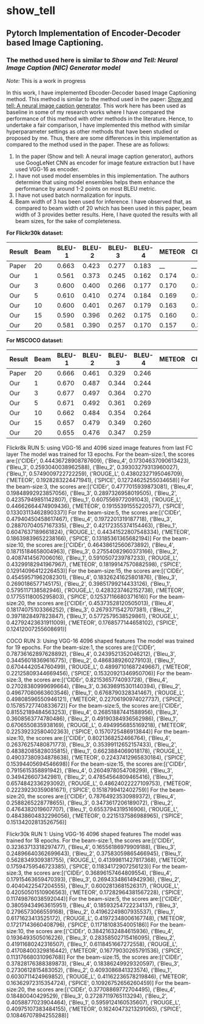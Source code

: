 # show_tell
## Pytorch Implementation of Encoder-Decoder based Image Captioning. 
### The method used here is similar to _Show and Tell: Neural Image Caption (NIC) Generator model_

*Note:* This is a work in progress

In this work, I have implemented Ebcoder-Decoder based Image Captioning method. This method is similar to the method used in the paper: [Show and tell: A neural image caption generator](https://www.cv-foundation.org/openaccess/content_cvpr_2015/html/Vinyals_Show_and_Tell_2015_CVPR_paper.html). This work here has been used as baseline in some of my research works where I have compared the performance of this method with other methods in the literature. Hence, to undertake a fair comparison, I have implemented this method with similar hyperparameter settings as other methods that have been studied or proposed by me. 
Thus, there are some differences in this implementation as compared to the method used in the paper. These are as follows:
1. In the paper (Show and tell: A neural image caption generator), authors use GoogLeNet CNN as encoder for image feature extraction but I have used VGG-16 as encoder.
1. I have not used model ensembles in this implementation. The authors determine that using model ensembles helps them enhance the performance by around 1-2 points on most BLEU metric.
1. I have not used batch normalization for inputs. 
1. Beam width of 3 has been used for inference. I have observed that, as compared to beam width of 20 which has been used in this paper, beam width of 3 provides better results. Here, I have quoted the results with all beam sizes, for the sake of completeness.

**For Flickr30k dataset:**

|Result |Beam | BLEU-1 | BLEU-2 | BLEU-3| BLEU-4| METEOR | CIDEr | SPICE | ROUGE-L |
|---|---|---|---|---|---|---|---|---|---|
|Paper | 20 | 0.663 | 0.423 | 0.277 | 0.183 | __ | __ | __ | __ |
|Our | 1 | 0.561 | 0.373 | 0.245 | 0.162 | 0.174 | 0.323 | 0.114 | 0.410 |
|Our | 3 | 0.600 | 0.400 | 0.266 | 0.177 | 0.170 | 0.354 | 0.113 | 0.415 |
|Our | 5 | 0.610 | 0.410 | 0.274 | 0.184 | 0.169 | 0.363 | 0.114 | 0.416 |
|Our | 10 | 0.600 | 0.401 | 0.267 | 0.179 | 0.163 | 0.350 | 0.108 | 0.409 |
|Our | 15 | 0.590 | 0.396 | 0.262 | 0.175 | 0.160 | 0.352 | 0.106 | 0.405 |
|Our | 20 | 0.581 | 0.390 | 0.257 | 0.170 | 0.157 | 0.347 | 0.103 | 0.401 |

**For MSCOCO dataset:**

|Result |Beam | BLEU-1 | BLEU-2 | BLEU-3| BLEU-4| METEOR | CIDEr | SPICE | ROUGE-L |
|---|---|---|---|---|---|---|---|---|---|
|Paper | 20 | 0.666 | 0.461 | 0.329 | 0.246 |  |  |  |  |
|Our | 1 | 0.670 | 0.487 | 0.344 | 0.244 |  |  |  |  |
|Our | 3 | 0.677 | 0.497 | 0.364 | 0.270 |  |  |  |  |
|Our | 5 | 0.671 | 0.492 | 0.361 | 0.269 |  |  |  |  |
|Our | 10 | 0.662 | 0.484 | 0.354 | 0.264 |  |  |  |  |
|Our | 15 | 0.657 | 0.479 | 0.349 | 0.260 |  |  |  |  |
|Our | 20 | 0.655 | 0.476 | 0.347 | 0.259 |  |  |  |  |


Flickr8k RUN 5: using VGG-16 and 4096 sized image features from last FC layer
The model was trained for 13 epochs.
For the beam-size:1, the scores are:[('CIDEr', 0.44436728908787609), ('Bleu_4', 0.17304637090613423), ('Bleu_3', 0.2593040038962588), ('Bleu_2', 0.39303279313960027), ('Bleu_1', 0.5749009722722259), ('ROUGE_L', 0.43802327195046709), ('METEOR', 0.1928283224471941), ('SPICE', 0.12724625255034658)]
For the beam-size:3, the scores are:[('CIDEr', 0.4777015939873081), ('Bleu_4', 0.19848992923857056), ('Bleu_3', 0.2897326958019505), ('Bleu_2', 0.42357949851142807), ('Bleu_1', 0.6075569772091043), ('ROUGE_L', 0.44662664474909436), ('METEOR', 0.19155391555220577), ('SPICE', 0.13303113462890337)]
For the beam-size:5, the scores are:[('CIDEr', 0.47940450458617467), ('Bleu_4', 0.1972201319187718), ('Bleu_3', 0.28870704057167335), ('Bleu_2', 0.42172355374154463), ('Bleu_1', 0.6047637189661824), ('ROUGE_L', 0.44341522807548334), ('METEOR', 0.18639839652238166), ('SPICE', 0.13185361365682194)]
For the beam-size:10, the scores are:[('CIDEr', 0.46438612560673892), ('Bleu_4', 0.18715184658004963), ('Bleu_3', 0.27554082960373166), ('Bleu_2', 0.4087414567006016), ('Bleu_1', 0.5910507239787233), ('ROUGE_L', 0.43299182941967967), ('METEOR', 0.18199147570882598), ('SPICE', 0.12914096412226453)]
For the beam-size:15, the scores are:[('CIDEr', 0.45459571962082301), ('Bleu_4', 0.18326241625801876), ('Bleu_3', 0.2690186577145175), ('Bleu_2', 0.39851799214433126), ('Bleu_1', 0.5795117138582946), ('ROUGE_L', 0.4283237462152738), ('METEOR', 0.17755118005295803), ('SPICE', 0.12537116680371616)]
For the beam-size:20, the scores are:[('CIDEr', 0.45373528120505013), ('Bleu_4', 0.18174075103366252), ('Bleu_3', 0.2679371542707381), ('Bleu_2', 0.3971828497823847), ('Bleu_1', 0.5772579538529861), ('ROUGE_L', 0.42792423631911009), ('METEOR', 0.1768577144658102), ('SPICE', 0.12412007255608691)]

COCO RUN 3: Using VGG-16 4096 shaped features
The model was trained for 19 epochs.
For the beam-size:1, the scores are:[('CIDEr', 0.78736162897628892), ('Bleu_4', 0.2439521352046212), ('Bleu_3', 0.34456018369616775), ('Bleu_2', 0.4868389260279103), ('Bleu_1', 0.6704442054760499), ('ROUGE_L', 0.48997101687249667), ('METEOR', 0.22125809344669456), ('SPICE', 0.15320921346950706)]
For the beam-size:3, the scores are:[('CIDEr', 0.8215365774093728), ('Bleu_4', 0.27028380999699664), ('Bleu_3', 0.36398915301140394), ('Bleu_2', 0.49677080663603546), ('Bleu_1', 0.6768790328341467), ('ROUGE_L', 0.49808596550946121), ('METEOR', 0.22706190974027737), ('SPICE', 0.15785727740833672)]
For the beam-size:5, the scores are:[('CIDEr', 0.81552189484563253), ('Bleu_4', 0.26851887441588956), ('Bleu_3', 0.3608563774780486), ('Bleu_2', 0.49190384936562986), ('Bleu_1', 0.6706550835938169), ('ROUGE_L', 0.4949956855169218), ('METEOR', 0.22539232580402363), ('SPICE', 0.1570725486913844)]
For the beam-size:10, the scores are:[('CIDEr', 0.8021368252466764), ('Bleu_4', 0.26376257480871773), ('Bleu_3', 0.35399112652157433), ('Bleu_2', 0.48382085828035815), ('Bleu_1', 0.6623884069018178), ('ROUGE_L', 0.49037380934878638), ('METEOR', 0.22437412965830184), ('SPICE', 0.15394405694546698)]
For the beam-size:15, the scores are:[('CIDEr', 0.7915615358891942), ('Bleu_4', 0.2604978054708299), ('Bleu_3', 0.349426607342981), ('Bleu_2', 0.47854564809465416), ('Bleu_1', 0.6574842336293092), ('ROUGE_L', 0.48624022227109753), ('METEOR', 0.22239230359081671), ('SPICE', 0.1518799412402759)]
For the beam-size:20, the scores are:[('CIDEr', 0.78764923530989372), ('Bleu_4', 0.2588265228778655), ('Bleu_3', 0.3473617206189072), ('Bleu_2', 0.4764382019607707), ('Bleu_1', 0.6553794319516906), ('ROUGE_L', 0.48438604832296056), ('METEOR', 0.2215137586988965), ('SPICE', 0.15134202813526756)]

Flickr30k RUN 1: Using VGG-16 4096 shaped features
The model was trained for 18 epochs.
For the beam-size:1, the scores are:[('CIDEr', 0.32363713318297477), ('Bleu_4', 0.16556186979909188), ('Bleu_3', 0.24896640362699643), ('Bleu_2', 0.37583059865466945), ('Bleu_1', 0.5628349309381755), ('ROUGE_L', 0.41399811427817368), ('METEOR', 0.17594759546723385), ('SPICE', 0.11834172907256123)]
For the beam-size:3, the scores are:[('CIDEr', 0.36896157464809554), ('Bleu_4', 0.17915463659470393), ('Bleu_3', 0.26943348614942936), ('Bleu_2', 0.4040422547204555), ('Bleu_1', 0.6002813681526317), ('ROUGE_L', 0.42050501510906563), ('METEOR', 0.17282964381567228), ('SPICE', 0.11749876038592044)]
For the beam-size:5, the scores are:[('CIDEr', 0.38059434963615951), ('Bleu_4', 0.18593254722234137), ('Bleu_3', 0.2796573066559168), ('Bleu_2', 0.41962249807935537), ('Bleu_1', 0.6171623413525172), ('ROUGE_L', 0.41972348006167748), ('METEOR', 0.17217143660408796), ('SPICE', 0.11718108354005186)]
For the beam-size:10, the scores are:[('CIDEr', 0.38421632484615936), ('Bleu_4', 0.1936493505016226), ('Bleu_3', 0.28358502715416095), ('Bleu_2', 0.41911680242316507), ('Bleu_1', 0.6118451667272558), ('ROUGE_L', 0.41708400329816442), ('METEOR', 0.16779030265791536), ('SPICE', 0.11317668031096768)]
For the beam-size:15, the scores are:[('CIDEr', 0.37828176388389873), ('Bleu_4', 0.18386249929320597), ('Bleu_3', 0.2730612815483052), ('Bleu_2', 0.4093086841323574), ('Bleu_1', 0.6030711424969852), ('ROUGE_L', 0.41162236578219846), ('METEOR', 0.16362972315354724), ('SPICE', 0.10926752656260459)]
For the beam-size:20, the scores are:[('CIDEr', 0.37708869772704495), ('Bleu_4', 0.18480040429529), ('Bleu_3', 0.27287119765113294), ('Bleu_2', 0.4058877023904464), ('Bleu_1', 0.5959124160535607), ('ROUGE_L', 0.40975107383484155), ('METEOR', 0.16240473213291065), ('SPICE', 0.10846707894255288)]


